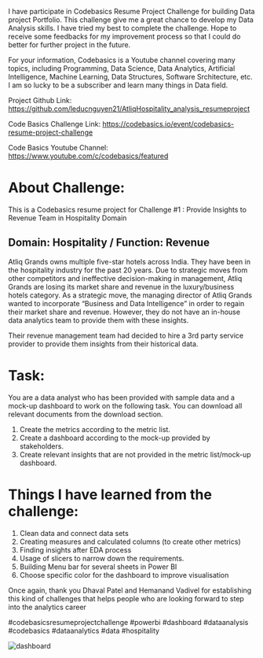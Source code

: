 I have participate in Codebasics Resume Project Challenge for building Data project Portfolio. This challenge give me a great chance to develop my Data Analysis skills. I have tried my best to complete the challenge. Hope to receive some feedbacks for my improvement process so that I could do better for further project in the future.

For your information, Codebasics is a Youtube channel covering many topics, including Programming, Data Science, Data Analytics, Artificial Intelligence, Machine Learning, Data Structures, Software Srchitecture, etc. I am so lucky to be a subscriber and learn many things in Data field.

Project Github Link: https://github.com/leducnguyen21/AtliqHospitality_analysis_resumeproject

Code Basics Challenge Link: https://codebasics.io/event/codebasics-resume-project-challenge

Code Basics Youtube Channel: https://www.youtube.com/c/codebasics/featured

# About Challenge:
This is a Codebasics resume project for Challenge #1 : Provide Insights to Revenue Team in Hospitality Domain

## Domain:  Hospitality       / Function: Revenue

Atliq Grands owns multiple five-star hotels across India. They have been in the hospitality industry for the past 20 years. Due to strategic moves from other competitors and ineffective decision-making in management, Atliq Grands are losing its market share and revenue in the luxury/business hotels category. As a strategic move, the managing director of Atliq Grands wanted to incorporate “Business and Data Intelligence” in order to regain their market share and revenue. However, they do not have an in-house data analytics team to provide them with these insights.

Their revenue management team had decided to hire a 3rd party service provider to provide them insights from their historical data.

# Task:  

You are a data analyst who has been provided with sample data and a mock-up dashboard to work on the following task. You can download all relevant documents from the download section.

1. Create the metrics according to the metric list.
2. Create a dashboard according to the mock-up provided by stakeholders.
3. Create relevant insights that are not provided in the metric list/mock-up dashboard.

# Things I have learned from the challenge:
1. Clean data and connect data sets 
2. Creating measures and calculated columns (to create other metrics)
3. Finding insights after EDA process
4. Usage of slicers to narrow down the requirements.
5. Building Menu bar for several sheets in Power BI
6. Choose specific color for the dashboard to improve visualisation

Once again, thank you Dhaval Patel and Hemanand Vadivel for establishing this kind of challenges that helps people who are looking forward to step into the analytics career

#codebasicsresumeprojectchallenge #powerbi #dashboard #dataanalysis #codebasics #dataanalytics #data #hospitality 

![dashboard](https://user-images.githubusercontent.com/104529166/193417033-a243378a-ad4b-4d54-aa47-56f6d4285fcb.png)
